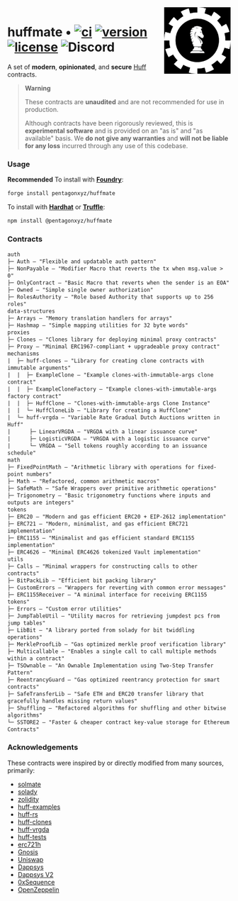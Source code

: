 <img align="right" width="150" height="150" top="100" src="./assets/huff.jpg">

# huffmate • [![ci](https://github.com/pentagonxyz/huffmate/actions/workflows/test.yml/badge.svg)](https://github.com/pentagonxyz/huffmate/actions/workflows/test.yml) [![version](https://img.shields.io/badge/version-v1-ff69b4)](https://github.com/pentagonxyz/huffmate/releases/tag/v1) [![license](https://img.shields.io/badge/License-MIT-orange.svg?label=license)](https://opensource.org/licenses/MIT) ![Discord](https://img.shields.io/discord/980519274600882306?color=blue)

A set of **modern**, **opinionated**, and **secure** [Huff](https://github.com/huff-language) contracts.

> **Warning**
>
> These contracts are **unaudited** and are not recommended for use in production.
>
> Although contracts have been rigorously reviewed, this is **experimental software** and is provided on an "as is" and "as available" basis.
> We **do not give any warranties** and **will not be liable for any loss** incurred through any use of this codebase.

### Usage

**Recommended** To install with [**Foundry**](https://github.com/foundry-rs/foundry):

```sh
forge install pentagonxyz/huffmate
```

To install with [**Hardhat**](https://github.com/nomiclabs/hardhat) or [**Truffle**](https://github.com/trufflesuite/truffle):

```sh
npm install @pentagonxyz/huffmate
```

### Contracts

```
auth
├─ Auth — "Flexible and updatable auth pattern"
├─ NonPayable — "Modifier Macro that reverts the tx when msg.value > 0"
├─ OnlyContract — "Basic Macro that reverts when the sender is an EOA"
├─ Owned — "Simple single owner authorization"
├─ RolesAuthority — "Role based Authority that supports up to 256 roles"
data-structures
├─ Arrays — "Memory translation handlers for arrays"
├─ Hashmap — "Simple mapping utilities for 32 byte words"
proxies
├─ Clones — "Clones library for deploying minimal proxy contracts"
├─ Proxy — "Minimal ERC1967-compliant + upgradeable proxy contract"
mechanisms
|  ├─ huff-clones — "Library for creating clone contracts with immutable arguments"
|  |  ├─ ExampleClone — "Example clones-with-immutable-args clone contract"
|  |  ├─ ExampleCloneFactory — "Example clones-with-immutable-args factory contract"
|  |  ├─ HuffClone — "Clones-with-immutable-args Clone Instance"
|  |  └─ HuffCloneLib — "Library for creating a HuffClone"
|  └─ huff-vrgda — "Variable Rate Gradual Dutch Auctions written in Huff"
|      ├─ LinearVRGDA — "VRGDA with a linear issuance curve"
|      ├─ LogisticVRGDA — "VRGDA with a logistic issuance curve"
|      └─ VRGDA — "Sell tokens roughly according to an issuance schedule"
math
├─ FixedPointMath — "Arithmetic library with operations for fixed-point numbers"
├─ Math — "Refactored, common arithmetic macros"
├─ SafeMath — "Safe Wrappers over primitive arithmetic operations"
├─ Trigonometry — "Basic trigonometry functions where inputs and outputs are integers"
tokens
├─ ERC20 — "Modern and gas efficient ERC20 + EIP-2612 implementation"
├─ ERC721 — "Modern, minimalist, and gas efficient ERC721 implementation"
├─ ERC1155 — "Minimalist and gas efficient standard ERC1155 implementation"
├─ ERC4626 — "Minimal ERC4626 tokenized Vault implementation"
utils
├─ Calls — "Minimal wrappers for constructing calls to other contracts"
├─ BitPackLib — "Efficient bit packing library"
├─ CustomErrors — "Wrappers for reverting with common error messages"
├─ ERC1155Receiver — "A minimal interface for receiving ERC1155 tokens"
├─ Errors — "Custom error utilities"
├─ JumpTableUtil — "Utility macros for retrieving jumpdest pcs from jump tables"
├─ LibBit — "A library ported from solady for bit twiddling operations"
├─ MerkleProofLib — "Gas optimized merkle proof verification library"
├─ Multicallable — "Enables a single call to call multiple methods within a contract"
├─ TSOwnable — "An Ownable Implementation using Two-Step Transfer Pattern"
├─ ReentrancyGuard — "Gas optimized reentrancy protection for smart contracts"
├─ SafeTransferLib — "Safe ETH and ERC20 transfer library that gracefully handles missing return values"
├─ Shuffling — "Refactored algorithms for shuffling and other bitwise algorithms"
└─ SSTORE2 — "Faster & cheaper contract key-value storage for Ethereum Contracts"
```

### Acknowledgements

These contracts were inspired by or directly modified from many sources, primarily:

- [solmate](https://github.com/transmissions11/solmate)
- [solady](https://github.com/Vectorized/solady)
- [zolidity](https://github.com/z0r0z/zolidity)
- [huff-examples](https://github.com/huff-language/huff-examples)
- [huff-rs](https://github.com/huff-language/huff-rs)
- [huff-clones](https://github.com/clabby/huff-clones)
- [huff-vrgda](https://github.com/cheethas/huff-vrgda)
- [huff-tests](https://github.com/abigger87/huff-tests)
- [erc721h](https://github.com/philogy/erc721h)
- [Gnosis](https://github.com/gnosis/gp-v2-contracts)
- [Uniswap](https://github.com/Uniswap/uniswap-lib)
- [Dappsys](https://github.com/dapphub/dappsys)
- [Dappsys V2](https://github.com/dapp-org/dappsys-v2)
- [0xSequence](https://github.com/0xSequence)
- [OpenZeppelin](https://github.com/OpenZeppelin/openzeppelin-contracts)
